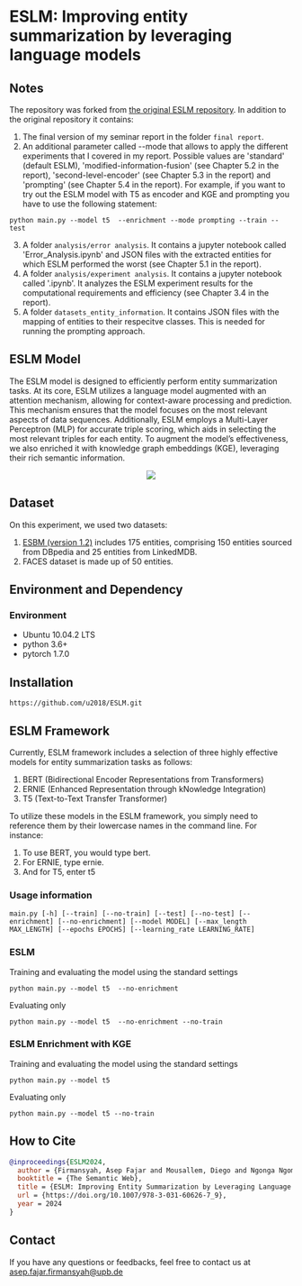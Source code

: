# ESLM: Improving entity summarization by leveraging language models

## Notes

The repository was forked from [the original ESLM repository](https://github.com/dice-group/ESLM).
In addition to the original repository it contains:
1. The final version of my seminar report in the folder `final report`.
2. An additional parameter called --mode that allows to apply the different experiments that I covered in my report. Possible values are 'standard' (default ESLM), 'modified-information-fusion' (see Chapter 5.2 in the report), 'second-level-encoder' (see Chapter 5.3 in the report) and 'prompting' (see Chapter 5.4 in the report). For example, if you want to try out the ESLM model with T5 as encoder and KGE and prompting you have to use the following statement:
```
python main.py --model t5  --enrichment --mode prompting --train --test
```
3. A folder `analysis/error analysis`. It contains a jupyter notebook called 'Error_Analysis.ipynb' and JSON files with the extracted entities for which ESLM performed the worst (see Chapter 5.1 in the report). 
4. A folder `analysis/experiment analysis`. It contains a jupyter notebook called '.ipynb'. It analyzes the ESLM experiment results for the computational requirements and efficiency (see Chapter 3.4 in the report).
5. A folder `datasets_entity_information`. It contains JSON files with the mapping of entities to their respecitve classes. This is needed for running the prompting approach.

## ESLM Model

The ESLM model is designed to efficiently perform entity summarization tasks. At its core, ESLM utilizes a language model augmented with an attention mechanism, allowing for context-aware processing and prediction. This mechanism ensures that the model focuses on the most relevant aspects of data sequences. Additionally, ESLM employs a Multi-Layer Perceptron (MLP) for accurate triple scoring, which aids in selecting the most relevant triples for each entity. To augment the model’s effectiveness, we also enriched it with knowledge graph embeddings (KGE), leveraging their rich semantic information.

<p align="center">
<img src="eslm-version-3.0.png">
</p>

## Dataset

On this experiment, we used two datasets:
1. [ESBM (version 1.2)](https://github.com/nju-websoft/ESBM/tree/master/v1.2) includes 175 entities, comprising 150 entities sourced from DBpedia and 25 entities from LinkedMDB.
2. FACES dataset is made up of 50 entities.

## Environment and Dependency

### Environment

* Ubuntu 10.04.2 LTS
* python 3.6+
* pytorch 1.7.0

## Installation
```
https://github.com/u2018/ESLM.git
```

## ESLM Framework

Currently, ESLM framework includes a selection of three highly effective models for entity summarization tasks as follows:
1. BERT (Bidirectional Encoder Representations from Transformers)
2. ERNIE (Enhanced Representation through kNowledge Integration)
3. T5 (Text-to-Text Transfer Transformer)

To utilize these models in the ESLM framework, you simply need to reference them by their lowercase names in the command line. For instance:

1. To use BERT, you would type bert.
2. For ERNIE, type ernie.
3. And for T5, enter t5

### Usage information

```
main.py [-h] [--train] [--no-train] [--test] [--no-test] [--enrichment] [--no-enrichment] [--model MODEL] [--max_length MAX_LENGTH] [--epochs EPOCHS] [--learning_rate LEARNING_RATE]
```

### ESLM

Training and evaluating the model using the standard settings
```
python main.py --model t5  --no-enrichment
```

Evaluating only
```
python main.py --model t5  --no-enrichment --no-train
```



### ESLM Enrichment with KGE

Training and evaluating the model using the standard settings
```
python main.py --model t5
```

Evaluating only
```
python main.py --model t5 --no-train
```

## How to Cite
```bibtex
@inproceedings{ESLM2024,
  author = {Firmansyah, Asep Fajar and Mousallem, Diego and Ngonga Ngomo, Axel-Cyrille},
  booktitle = {The Semantic Web},
  title = {ESLM: Improving Entity Summarization by Leveraging Language Models},
  url = {https://doi.org/10.1007/978-3-031-60626-7_9},
  year = 2024
}

```

## Contact
If you have any questions or feedbacks, feel free to contact us at asep.fajar.firmansyah@upb.de
